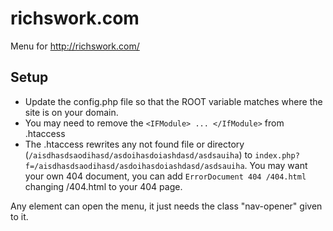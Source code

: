 # richswork.com
Menu for http://richswork.com/


## Setup
* Update the config.php file so that the ROOT variable matches where the site is on your domain. 
* You may need to remove the `<IFModule> ... </IfModule>` from .htaccess
* The .htaccess rewrites any not found file or directory (`/aisdhasdsaodihasd/asdoihasdoiashdasd/asdsauiha`) to `index.php?f=/aisdhasdsaodihasd/asdoihasdoiashdasd/asdsauiha`. You may want your own 404 document, you can add `ErrorDocument 404 /404.html` changing /404.html to your 404 page. 


Any element can open the menu, it just needs the class "nav-opener" given to it.
